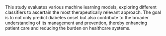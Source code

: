 This study evaluates various machine learning models, exploring different classifiers to ascertain the most therapeutically relevant approach. The goal is to not only predict diabetes onset but also contribute to the broader understanding of its management and prevention, thereby enhancing patient care and reducing the burden on healthcare systems.
